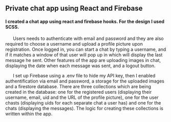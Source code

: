## Private chat app using React and Firebase
#### I created a chat app using react and firebase hooks. For the design I used SCSS.

&nbsp;&nbsp;&nbsp;&nbsp;&nbsp;&nbsp;Users needs to authenticate with email and password and they are also required to choose a username and upload a profile picture upon registration. Once logged in, you can start a chat by typing a username, and if it matches a window of that user will pop up in which will display the last message he sent. Other features of the app are
uploading images in chat, displaying the date when each message was sent, and a logout button.

&nbsp;&nbsp;&nbsp;&nbsp;&nbsp;&nbsp;I set up Firebase using a .env file to hide my API key, then I enabled authentification via email and password, a storage for the uploaded images and a firestore database. There are three collections which are being created in the database: one for the registered users (displaying their username, email, uid and the URL of the profile picture), one for the user chasts (displaying uids for each separate chat a user has) and one for the chats (displaying the messages). The logic for creating these collections is written within the app.
